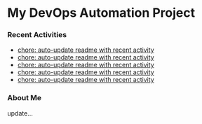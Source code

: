 # My DevOps Automation Project

### Recent Activities
<!-- activity:START -->
- [chore: auto-update readme with recent activity](https://github.com/kaigiii/mybowling-app/commit/f0557a22f9c7f53421908411da376bc24a65ea5c)
- [chore: auto-update readme with recent activity](https://github.com/kaigiii/mybowling-app/commit/f507568574149189e35e6c4085ef35bf31963524)
- [chore: auto-update readme with recent activity](https://github.com/kaigiii/mybowling-app/commit/8d5fbf74e6320b307bff4a7f88e5f3d4f0be11d6)
- [chore: auto-update readme with recent activity](https://github.com/kaigiii/mybowling-app/commit/02a661294ed17106fa82c9b55b37c25f5c85293f)
- [chore: auto-update readme with recent activity](https://github.com/kaigiii/mybowling-app/commit/0cb8b716549eb08f3afd15cd46d073e1b0773ed3)
<!-- activity:END -->

### About Me
<!-- MYLINKS:START -->
<!-- MYLINKS:END -->

update...
